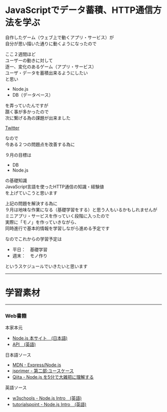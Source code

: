 # JavaScriptでデータ蓄積、HTTP通信方法を学ぶ

自作したゲーム（ウェブ上で動くアプリ・サービス）が  
自分が思い描いた通りに動くようになったので

ここ２週間ほど  
ユーザーの動きに対して  
逐一、変化のあるゲーム（アプリ・サービス）  
ユーザ・データを蓄積出来るようにしたい  
と思い

- Node.js
- DB（データベース）

を弄っていたんですが  
躓く事が多かったので  
次に繋げる為の課題が出来ました

[Twitter](https://twitter.com/research_coding/status/1299788864354123776?s=20)

なので  
今ある２つの問題点を改善する為に

９月の目標は

- DB
- Node.js

の基礎知識  
JavaScript言語を使ったHTTP通信の知識・経験値  
を上げていこうと思います

上記の問題を解決する為に  
９月は地味な作業になる（基礎学習をする）と思う人もいるかもしれませんが  
ミニアプリ・サービスを作っていく段階に入ったので  
実際に「モノ」を作っていきながら、  
同時進行で基本的情報を学習しながら進める予定です

なのでこれからの学習予定は

- 平日：　基礎学習
- 週末：　モノ作り

というスケジュールでいきたいと思います

---

# 学習素材

---

### Web書籍

本家本元
- [Node.js 本サイト　(日本語)](https://nodejs.org/ja/)
- [API　(英語)](https://nodejs.org/api/)

日本語ソース
- [MDN - Express/Node.js](https://nodejs.org/api/)
- [jsprimer - 第二部:ユースケース](https://jsprimer.net/use-case/)
- [Qiita - Node.js を5分で大雑把に理解する](https://qiita.com/hshimo/items/1ecb7ed1b567aacbe559)

英語ソース
- [w3schools - Node.js Intro　(英語)](https://www.w3schools.com/nodejs/nodejs_intro.asp)
- [tutorialspoint - Node.js Intro　(英語)](https://www.tutorialspoint.com/nodejs/nodejs_introduction.htm)



